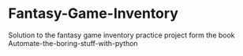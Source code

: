 # Fantasy-Game-Inventory
Solution to the fantasy game inventory practice project form the book Automate-the-boring-stuff-with-python 
